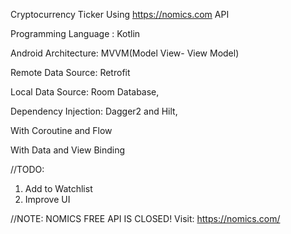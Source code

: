 Cryptocurrency Ticker Using https://nomics.com API

Programming Language : Kotlin

Android Architecture: MVVM(Model View- View Model)

Remote Data Source: Retrofit

Local Data Source: Room Database,

Dependency Injection: Dagger2 and Hilt,

With Coroutine and Flow

With Data and View Binding


//TODO:

1. Add to Watchlist
2. Improve UI

//NOTE: NOMICS FREE API IS CLOSED!
Visit: https://nomics.com/
